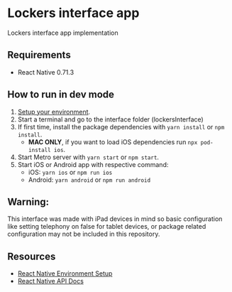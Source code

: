 # Lockers interface app

Lockers interface app implementation

## Requirements

- React Native 0.71.3

## How to run in dev mode

1. [Setup your environment](https://reactnative.dev/docs/environment-setup).
2. Start a terminal and go to the interface folder (lockersInterface)
3. If first time, install the package dependencies with `yarn install` or `npm install`.
   - **MAC ONLY**, if you want to load iOS dependencies run `npx pod-install ios`.
4. Start Metro server with `yarn start` or `npm start`.
5. Start iOS or Android app with respective command:
   - iOS: `yarn ios` or `npm run ios`
   - Android: `yarn android` or `npm run android`
  
## Warning:

This interface was made with iPad devices in mind so basic configuration like setting telephony on false for tablet devices, or package related configuration may not be included in this repository.

## Resources

- [React Native Environment Setup](https://reactnative.dev/docs/environment-setup)
- [React Native API Docs](https://reactnative.dev/docs/next/accessibilityinfo)
